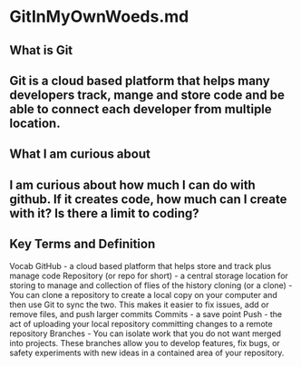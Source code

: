 # GitInMyOwnWoeds.md
## What is Git
Git is a cloud based platform that helps many developers track, mange and store code and be able to connect each developer from multiple location. 
---
## What I am curious about
I am curious about how much I can do with github. If it creates code, how much can I create with it? Is there a limit to coding?
---
## Key Terms and Definition
Vocab
GitHub - a cloud based platform that helps store and track plus manage code
Repository (or repo for short) - a central storage location for storing to manage and collection of flies of the history
cloning (or a clone) - You can clone a repository to create a local copy on your computer and then use Git to sync the two. This makes it easier to fix issues, add or remove files, and push larger commits
Commits - a save point
Push - the act of uploading your local repository committing changes to a remote repository
Branches -  You can isolate work that you do not want merged into projects. These branches allow you to develop features, fix bugs, or safety experiments with new ideas in a contained area of your repository. 
